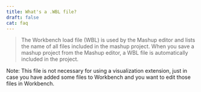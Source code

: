 ```yaml
---
title: What's a .WBL file?
draft: false
cat: faq
---
```


> The Workbench load file (WBL) is used by the Mashup editor and lists the name of all files included in the mashup project. When you save a mashup project from the Mashup editor, a WBL file is automatically included in the project.

Note: This file is not necessary for using a visualization extension, just in case you have added some files to Workbench and you want to edit those files in Workbench.